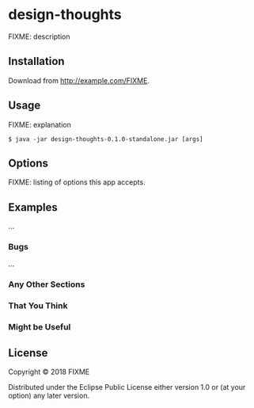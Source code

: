 # design-thoughts

FIXME: description

## Installation

Download from http://example.com/FIXME.

## Usage

FIXME: explanation

    $ java -jar design-thoughts-0.1.0-standalone.jar [args]

## Options

FIXME: listing of options this app accepts.

## Examples

...

### Bugs

...

### Any Other Sections
### That You Think
### Might be Useful

## License

Copyright © 2018 FIXME

Distributed under the Eclipse Public License either version 1.0 or (at
your option) any later version.
